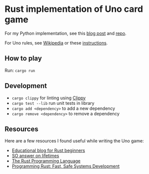 # Rust implementation of Uno card game

For my Python implementation, see this [blog post](https://www.mloning.com/posts/implementing-uno-card-game-in-python) and [repo](https://github.com/mloning/uno-py).

For Uno rules, see [Wikipedia](<https://en.m.wikipedia.org/wiki/Uno_(card_game)>) or these [instructions](<https://service.mattel.com/instruction_sheets/UNO%20Power%20Grab%20Rules.pdf>).

## How to play

Run: `cargo run`

## Development

* `cargo clippy` for linting using [Clippy](https://github.com/rust-lang/rust-clippy)
* `cargo test --lib` run unit tests in library 
* `cargo add <dependency>` to add a new dependency
* `cargo remove <dependency>` to remove a dependency

## Resources

Here are a few resources I found useful while writing the Uno game:

* [Educational blog for Rust beginners](https://github.com/pretzelhammer/rust-blog/tree/master)
* [SO answer on lifetimes](https://stackoverflow.com/a/70674633/9334962)
* [The Rust Programming Language](https://doc.rust-lang.org/book/title-page.html)
* [Programming Rust: Fast, Safe Systems Development](https://www.goodreads.com/book/show/25550614-programming-rust)
